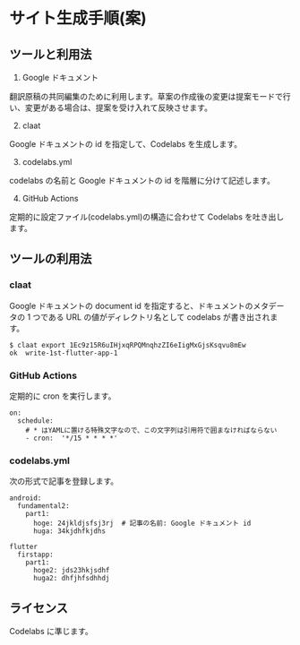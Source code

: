 # サイト生成手順(案)


## ツールと利用法

1. Google ドキュメント

翻訳原稿の共同編集のために利用します。草案の作成後の変更は提案モードで行い、変更がある場合は、提案を受け入れて反映させます。

2. claat 

Google ドキュメントの id を指定して、Codelabs を生成します。

3. codelabs.yml

codelabs の名前と Google ドキュメントの id を階層に分けて記述します。

4. GitHub Actions

定期的に設定ファイル(codelabs.yml)の構造に合わせて Codelabs を吐き出します。


## ツールの利用法

### claat 

Google ドキュメントの document id を指定すると、ドキュメントのメタデータの 1 つである URL の値がディレクトリ名として codelabs が書き出されます。

```
$ claat export 1Ec9z15R6uIHjxqRPQMnqhzZI6eIigMxGjsKsqvu8mEw
ok	write-1st-flutter-app-1
```

### GitHub Actions

定期的に cron を実行します。

```
on:
  schedule:
    # * はYAMLに置ける特殊文字なので、この文字列は引用符で囲まなければならない
    - cron:  '*/15 * * * *'
```

### codelabs.yml

次の形式で記事を登録します。

```
android:
  fundamental2:
    part1:
      hoge: 24jkldjsfsj3rj  # 記事の名前: Google ドキュメント id
      huga: 34kjdhfkjdhs

flutter
  firstapp:
    part1:
      hoge2: jds23hkjsdhf 
      huga2: dhfjhfsdhhdj
```

## ライセンス

Codelabs に準じます。
